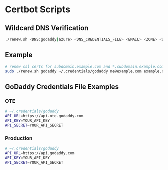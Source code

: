 # Certbot Scripts

## Wildcard DNS Verification

```bash
./renew.sh <DNS:godaddy|azure> <DNS_CREDENTIALS_FILE> <EMAIL> <ZONE> <DOMAINS>
```

## Example

```bash
# renew ssl certs for subdomain.example.com and *.subdomain.example.com
sudo ./renew.sh godaddy ~/.credentials/godaddy me@example.com example.com subdomain.example.com,*.subdomain.vvents.com
```

## GoDaddy Credentials File Examples

### OTE

```bash
# ~/.credentials/godaddy
API_URL=https://api.ote-godaddy.com
API_KEY=YOUR_API_KEY
API_SECRET=YOUR_API_SECRET
```

### Production

```bash
# ~/.credentials/godaddy
API_URL=https://api.godaddy.com
API_KEY=YOUR_API_KEY
API_SECRET=YOUR_API_SECRET
```
